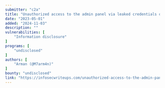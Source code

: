 ```yaml
---
submitter: "c2a"
title: "Unauthorized access to the admin panel via leaked credentials on the WayBackMachine"
date: "2023-05-01"
added: "2024-11-03"
description: ""
vulnerabilities: [
    "Information disclosure"
]
programs: [
    "undisclosed"
]
authors: [
    "Arman (@M7arm4n)"
]
bounty: "undisclosed"
link: "https://infosecwriteups.com/unauthorized-access-to-the-admin-panel-via-leaked-credentials-on-the-waybackmachine-55c3307141c6"
---
```





